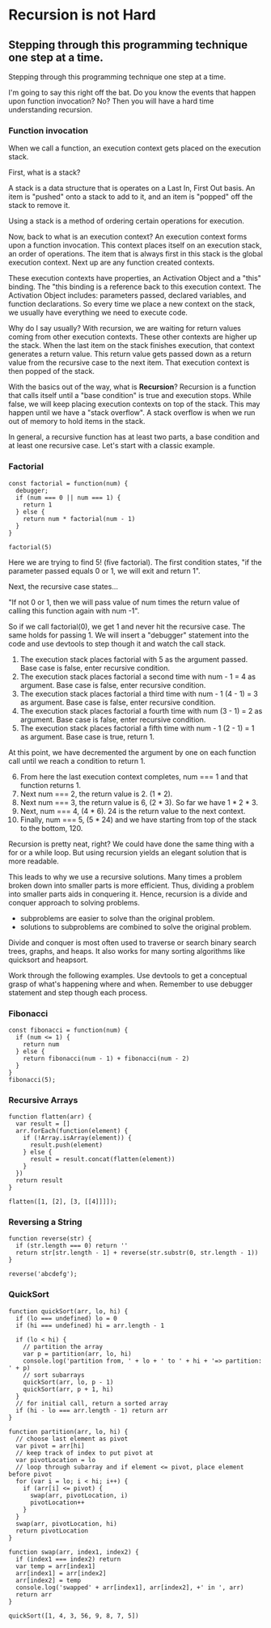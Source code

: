 # Recursion is not Hard
## Stepping through this programming technique one step at a time.

Stepping through this programming technique one step at a time.

I'm going to say this right off the bat. Do you know the events that happen upon function invocation? No? Then you will have a hard time understanding recursion.

### Function invocation
When we call a function, an execution context gets placed on the execution stack.

First, what is a stack?

A stack is a data structure that is operates on a Last In, First Out basis. An item is "pushed" onto a stack to add to it, and an item is "popped" off the stack to remove it.

Using a stack is a method of ordering certain operations for execution.

Now, back to what is an execution context? An execution context forms upon a function invocation. This context places itself on an execution stack, an order of operations. The item that is always first in this stack is the global execution context.  Next up are any function created contexts.

These execution contexts have properties, an Activation Object and a "this" binding. The "this binding is a reference back to this execution context. The Activation Object includes: parameters passed, declared variables, and function declarations.
So every time we place a new context on the stack, we usually have everything we need to execute code.

Why do I say usually? With recursion, we are waiting for return values coming from other execution contexts. These other contexts are higher up the stack. When the last item on the stack finishes execution, that context generates a return value.  This return value gets passed down as a return value from the recursive case to the next item.  That execution context is then popped of the stack.

With the basics out of the way, what is __Recursion__? Recursion is a function that calls itself until a "base condition" is true and execution stops. While false, we will keep placing execution contexts on top of the stack. This may happen until we have a "stack overflow". A stack overflow is when we run out of memory to hold items in the stack.

In general, a recursive function has at least two parts, a base condition and at least one recursive case.
Let's start with a classic example.

### Factorial
```
const factorial = function(num) {
  debugger;
  if (num === 0 || num === 1) {
    return 1
  } else {
    return num * factorial(num - 1)
  }
}

factorial(5)
```

Here we are trying to find 5! (five factorial). The first condition states,  "if the parameter passed equals 0 or 1, we will exit and return 1".

Next, the recursive case states...

 "If not 0 or 1, then we will pass value of num  times the return value of calling this function again with num -1".

So if we call factorial(0), we get 1 and never hit the recursive case. The same holds for passing 1. We will insert a "debugger" statement into the code and use devtools to step though it and watch the call stack.

1. The execution stack places factorial with 5 as the argument passed. Base case is false, enter recursive condition.
2. The execution stack places factorial a second time with num - 1 = 4 as argument. Base case is false, enter recursive condition.
3. The execution stack places factorial a third time with num - 1 (4 - 1) = 3 as argument. Base case is false, enter recursive condition.
4. The execution stack places factorial a fourth time with num (3 - 1) = 2 as argument. Base case is false, enter recursive condition.
5. The execution stack places factorial a fifth time with num - 1 (2 - 1) = 1 as argument. Base case is true, return 1.

At this point, we have decremented the argument by one on each function call until we reach a condition to return 1.

6. From here the last execution context completes, num === 1 and that function returns 1.
7. Next num === 2, the return value is 2.  (1 * 2).
8. Next num === 3, the return value is 6, (2 * 3).
So far we have 1 * 2 * 3.
9. Next, num === 4, (4 * 6). 24 is the return value to the next context.
10. Finally, num === 5, (5 * 24) and we have starting from top of the stack to the bottom, 120.

Recursion is pretty neat, right? We could have done the same thing with a for or a while loop. But using recursion yields an elegant solution that is more readable.

This leads to why we use a recursive solutions. Many times a problem broken down into smaller parts is more efficient. Thus, dividing a problem into smaller parts aids in conquering it. Hence, recursion is a divide and conquer approach to solving problems.

* subproblems are easier to solve than the original problem.
* solutions to subproblems are combined to solve the original problem.

Divide and conquer is most often used to traverse or search binary search trees, graphs, and heaps. It also works for many sorting algorithms like quicksort and heapsort.

Work through the following examples. Use devtools to get a conceptual grasp of what's happening where and when. Remember to use debugger statement and step though each process.

### Fibonacci
```
const fibonacci = function(num) {
  if (num <= 1) {
    return num
  } else {
    return fibonacci(num - 1) + fibonacci(num - 2)
  }
}
fibonacci(5);
```
### Recursive Arrays
```
function flatten(arr) {
  var result = []
  arr.forEach(function(element) {
    if (!Array.isArray(element)) {
      result.push(element)
    } else {
      result = result.concat(flatten(element))
    }
  })
  return result
}

flatten([1, [2], [3, [[4]]]]);
```
### Reversing a String
```
function reverse(str) {
  if (str.length === 0) return ''
  return str[str.length - 1] + reverse(str.substr(0, str.length - 1))
}

reverse('abcdefg');
```
### QuickSort
```
function quickSort(arr, lo, hi) {
  if (lo === undefined) lo = 0
  if (hi === undefined) hi = arr.length - 1

  if (lo < hi) {
    // partition the array
    var p = partition(arr, lo, hi)
    console.log('partition from, ' + lo + ' to ' + hi + '=> partition: ' + p)
    // sort subarrays
    quickSort(arr, lo, p - 1)
    quickSort(arr, p + 1, hi)
  }
  // for initial call, return a sorted array
  if (hi - lo === arr.length - 1) return arr
}

function partition(arr, lo, hi) {
  // choose last element as pivot
  var pivot = arr[hi]
  // keep track of index to put pivot at
  var pivotLocation = lo
  // loop through subarray and if element <= pivot, place element before pivot
  for (var i = lo; i < hi; i++) {
    if (arr[i] <= pivot) {
      swap(arr, pivotLocation, i)
      pivotLocation++
    }
  }
  swap(arr, pivotLocation, hi)
  return pivotLocation
}

function swap(arr, index1, index2) {
  if (index1 === index2) return
  var temp = arr[index1]
  arr[index1] = arr[index2]
  arr[index2] = temp
  console.log('swapped' + arr[index1], arr[index2], +' in ', arr)
  return arr
}

quickSort([1, 4, 3, 56, 9, 8, 7, 5])
```

